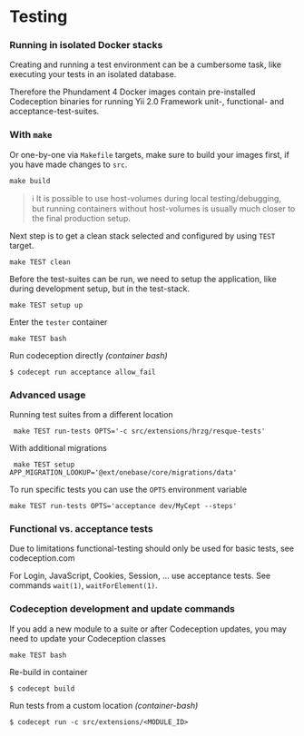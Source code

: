 Testing
=======

### Running in isolated Docker stacks

Creating and running a test environment can be a cumbersome task, like executing your tests in an isolated database. 

Therefore the Phundament 4 Docker images contain pre-installed Codeception binaries for running  Yii 2.0 Framework unit-, functional- and acceptance-test-suites.


### With `make`

Or one-by-one via `Makefile` targets, make sure to build your images first, if you have made changes to `src`.

    make build

> :information_source: It is possible to use host-volumes during local testing/debugging, but running containers without host-volumes is usually much closer to the final production setup.

Next step is to get a clean stack selected and configured by using `TEST` target.  

    make TEST clean
    
Before the test-suites can be run, we need to setup the application, like during development setup, but in the test-stack.
    
    make TEST setup up 

Enter the `tester` container    
    
    make TEST bash

Run codeception directly *(container bash)*

    $ codecept run acceptance allow_fail


### Advanced usage
    
Running test suites from a different location

     make TEST run-tests OPTS='-c src/extensions/hrzg/resque-tests'

With additional migrations
   
     make TEST setup APP_MIGRATION_LOOKUP='@ext/onebase/core/migrations/data'

To run specific tests you can use the `OPTS` environment variable

    make TEST run-tests OPTS='acceptance dev/MyCept --steps'



### Functional vs. acceptance tests
   
Due to limitations functional-testing should only be used for basic tests, see codeception.com
   
For Login, JavaScript, Cookies, Session, ... use acceptance tests. See commands `wait(1)`, `waitForElement(1)`.

   
### Codeception development and update commands

If you add a new module to a suite or after Codeception updates, you may need to update your Codeception classes

    make TEST bash
    
Re-build in container

    $ codecept build

Run tests from a custom location *(container-bash)*  

    $ codecept run -c src/extensions/<MODULE_ID>
